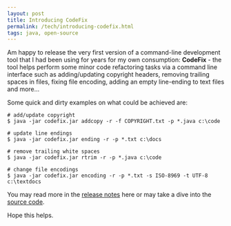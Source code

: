 ```yaml
---
layout: post
title: Introducing CodeFix
permalink: /tech/introducing-codefix.html
tags: java, open-source
---
```


Am happy to release the very first version of a command-line development tool that I had
been using for years for my own consumption: **CodeFix** - the tool helps perform some minor
code refactoring tasks via a command line interface such as adding/updating copyright headers,
removing trailing spaces in files, fixing file encoding, adding an empty line-ending to text
files and more...

Some quick and dirty examples on what could be achieved are:

```
# add/update copyright
$ java -jar codefix.jar addcopy -r -f COPYRIGHT.txt -p *.java c:\code

# update line endings
$ java -jar codefix.jar ending -r -p *.txt c:\docs

# remove trailing white spaces
$ java -jar codefix.jar rtrim -r -p *.java c:\code

# change file encodings
$ java -jar codefix.jar encoding -r -p *.txt -s ISO-8969 -t UTF-8 c:\textdocs
```

You may read more in the [release notes](https://github.com/sangupta/codefix/releases/tag/codefix-1.0.0)
here or may take a dive into the [source code](https://github.com/sangupta/codefix).

Hope this helps.
